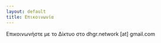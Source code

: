 ```yaml
---
layout: default
title: Επικοινωνία
---
```


Επικοινωνήστε με το Δίκτυο στο dhgr.network [at] gmail.com
